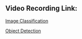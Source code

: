 ## Video Recording Link:

[Image Classification](https://drive.google.com/file/d/1zGXEQmLGBIF9vJCvIuCYpsU27hD7TXNi/view?usp=sharing)

[Object Detection](https://drive.google.com/file/d/1c3e1zzNa-GbGGDQsRkSSQ-oh3G9-vyPA/view?usp=sharing)
